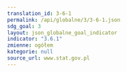 ```yaml
---
translation_id: 3-6-1
permalink: /api/globalne/3/3-6-1.json
sdg_goal: 3
layout: json_globalne_goal_indicator
indicator: "3.6.1"
zmienne: ogółem
kategorie: null
source_url: www.stat.gov.pl
---
```

